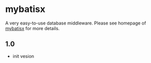 # mybatisx

A very easy-to-use database middleware. Please see homepage of [mybatisx](http://mayanjun.org/projects/mybatisx) for more details.

## 1.0
- init vesion
